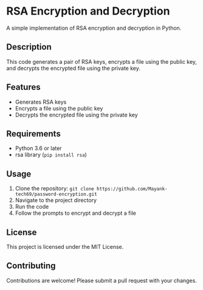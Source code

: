 <h1>RSA Encryption and Decryption</h1>
<p>A simple implementation of RSA encryption and decryption in Python.</p>
<h2>Description</h2>
<p>This code generates a pair of RSA keys, encrypts a file using the public key, and decrypts the encrypted file using the private key.</p>
<h2>Features</h2>
<ul>
<li>Generates RSA keys</li>
<li>Encrypts a file using the public key</li>
<li>Decrypts the encrypted file using the private key</li>
</ul>
<h2>Requirements</h2>
<ul>
<li>Python 3.6 or later</li>
<li>rsa library (<code>pip install rsa</code>)</li>
</ul>
<h2>Usage</h2>
<ol>
<li>Clone the repository: <code>git clone https://github.com/Mayank-tech69/password-encryption.git</code></li>
<li>Navigate to the project directory</li>
<li>Run the code</li>
<li>Follow the prompts to encrypt and decrypt a file</li>
</ol>
<h2>License</h2>
<p>This project is licensed under the MIT License.</p>
<h2>Contributing</h2>
<p>Contributions are welcome! Please submit a pull request with your changes.</p>
